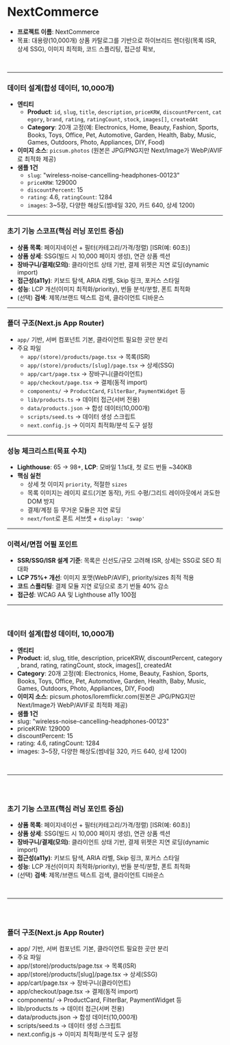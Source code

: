 # NextCommerce

- **프로젝트 이름**: NextCommerce
- 목표: 대용량(10,000개) 상품 카탈로그를 기반으로 하이브리드 렌더링(목록 ISR, 상세 SSG), 이미지 최적화, 코드 스플리팅, 접근성 확보, 

<br>

* * *

### 데이터 설계(합성 데이터, 10,000개)

- **엔티티**
    - **Product**: `id`, `slug`, `title`, `description`, `priceKRW`, `discountPercent`, `category`, `brand`, `rating`, `ratingCount`, `stock`, `images[]`, `createdAt`
    - **Category**: 20개 고정(예: Electronics, Home, Beauty, Fashion, Sports, Books, Toys, Office, Pet, Automotive, Garden, Health, Baby, Music, Games, Outdoors, Photo, Appliances, DIY, Food)
- **이미지 소스**: `picsum.photos` (원본은 JPG/PNG지만 Next/Image가 WebP/AVIF로 최적화 제공)
- **샘플 1건**
    - `slug`: "wireless-noise-cancelling-headphones-00123"
    - `priceKRW`: 129000
    - `discountPercent`: 15
    - `rating`: 4.6, `ratingCount`: 1284
    - `images`: 3~5장, 다양한 해상도(썸네일 320, 카드 640, 상세 1200)

* * *

### 초기 기능 스코프(핵심 러닝 포인트 중심)

- **상품 목록**: 페이지네이션 + 필터(카테고리/가격/정렬) \[ISR(예: 60초)\]
- **상품 상세**: SSG(빌드 시 10,000 페이지 생성), 연관 상품 섹션
- **장바구니/결제(모의)**: 클라이언트 상태 기반, 결제 위젯은 지연 로딩(dynamic import)
- **접근성(a11y)**: 키보드 탐색, ARIA 라벨, Skip 링크, 포커스 스타일
- **성능**: LCP 개선(이미지 최적화/priority), 번들 분석/분할, 폰트 최적화
- (선택) **검색**: 제목/브랜드 텍스트 검색, 클라이언트 디바운스

* * *

### 폴더 구조(Next.js App Router)

- `app/` 기반, 서버 컴포넌트 기본, 클라이언트 필요한 곳만 분리
- 주요 파일
    - `app/(store)/products/page.tsx` → 목록(ISR)
    - `app/(store)/products/[slug]/page.tsx` → 상세(SSG)
    - `app/cart/page.tsx` → 장바구니(클라이언트)
    - `app/checkout/page.tsx` → 결제(동적 import)
    - `components/` → `ProductCard`, `FilterBar`, `PaymentWidget` 등
    - `lib/products.ts` → 데이터 접근(서버 전용)
    - `data/products.json` → 합성 데이터(10,000개)
    - `scripts/seed.ts` → 데이터 생성 스크립트
    - `next.config.js` → 이미지 최적화/분석 도구 설정

* * *

### 성능 체크리스트(목표 수치)

- **Lighthouse**: 65 → 98+, **LCP**: 모바일 1.1s대, 첫 로드 번들 ~340KB
- **핵심 실천**
    - 상세 첫 이미지 `priority`, 적절한 `sizes`
    - 목록 이미지는 레이지 로드(기본 동작), 카드 수평/그리드 레이아웃에서 과도한 DOM 방지
    - 결제/계정 등 무거운 모듈은 지연 로딩
    - `next/font`로 폰트 서브셋 + `display: 'swap'`

* * *

### 이력서/면접 어필 포인트

- **SSR/SSG/ISR 설계 기준**: 목록은 신선도/규모 고려해 ISR, 상세는 SSG로 SEO 최대화
- **LCP 75%+ 개선**: 이미지 포맷(WebP/AVIF), priority/sizes 최적 적용
- **코드 스플리팅**: 결제 모듈 지연 로딩으로 초기 번들 40% 감소
- **접근성**: WCAG AA 및 Lighthouse a11y 100점

* * *

<br>

### 데이터 설계(합성 데이터, 10,000개)

- **엔티티**
- **Product**: id, slug, title, description, priceKRW, discountPercent, category, brand, rating, ratingCount, stock, images\[\], createdAt
- **Category**: 20개 고정(예: Electronics, Home, Beauty, Fashion, Sports, Books, Toys, Office, Pet, Automotive, Garden, Health, Baby, Music, Games, Outdoors, Photo, Appliances, DIY, Food)
- **이미지 소스**: picsum.photos/loremflickr.com(원본은 JPG/PNG지만 Next/Image가 WebP/AVIF로 최적화 제공)
- **샘플 1건**
- slug: "wireless-noise-cancelling-headphones-00123"
- priceKRW: 129000
- discountPercent: 15
- rating: 4.6, ratingCount: 1284
- images: 3~5장, 다양한 해상도(썸네일 320, 카드 640, 상세 1200)

<br>

* * *

### <br>

### 초기 기능 스코프(핵심 러닝 포인트 중심)

- **상품 목록**: 페이지네이션 + 필터(카테고리/가격/정렬) \[ISR(예: 60초)\]
- **상품 상세**: SSG(빌드 시 10,000 페이지 생성), 연관 상품 섹션
- **장바구니/결제(모의)**: 클라이언트 상태 기반, 결제 위젯은 지연 로딩(dynamic import)
- **접근성(a11y)**: 키보드 탐색, ARIA 라벨, Skip 링크, 포커스 스타일
- **성능**: LCP 개선(이미지 최적화/priority), 번들 분석/분할, 폰트 최적화
- (선택) **검색**: 제목/브랜드 텍스트 검색, 클라이언트 디바운스

<br>

* * *

### <br>

### 폴더 구조(Next.js App Router)

- app/ 기반, 서버 컴포넌트 기본, 클라이언트 필요한 곳만 분리
- 주요 파일
- app/(store)/products/page.tsx → 목록(ISR)
- app/(store)/products/\[slug\]/page.tsx → 상세(SSG)
- app/cart/page.tsx → 장바구니(클라이언트)
- app/checkout/page.tsx → 결제(동적 import)
- components/ → ProductCard, FilterBar, PaymentWidget 등
- lib/products.ts → 데이터 접근(서버 전용)
- data/products.json → 합성 데이터(10,000개)
- scripts/seed.ts → 데이터 생성 스크립트
- next.config.js → 이미지 최적화/분석 도구 설정